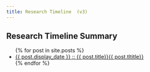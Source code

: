 ```yaml
---
title: Research Timeline  (v3)
---
```


<section id="timeline">
  <h1>Research Timeline Summary</h1>
  <ul class="timeline_ul">
    {% for post in site.posts %}
        <li class="timeline_card">
            <a href="{{site.url}}/{{site.github.repository_name}}{{post.url}}">
              <div class="date_other"> {{ post.display_date }} :: {{ post.title}}{{ post.tltitle}} </div>
          </a>
       </li>
    {% endfor %}
  </ul>
</section>
